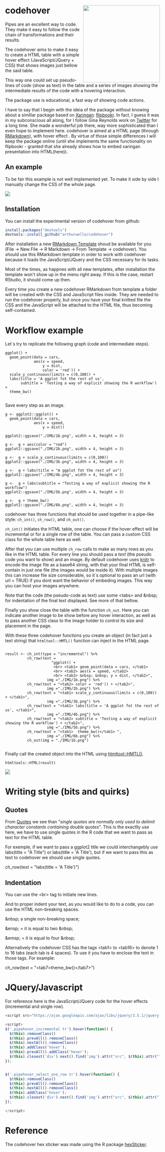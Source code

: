 
# codehover <img src="HexSticker/HexSticker.png" align="right" width="250" />

<!-- badges: start -->
<!-- badges: end -->

Pipes are an excellent way to code. They make it easy to follow the code chain of transformations and their results. 

The codehover aims to make it easy to create a HTML table with a simple hover effect (JavaScript/JQuery + CSS) that shows images just bellow the said table. 

This way one could set up pseudo-lines of code (show as text) in the table and a series of images showing the intermediate results of the code with a hovering interaction. 

The package use is educational, a fast way of showing code actions. 

I have to say that I begin with the ideia of the package without knowing about a simillar package based on <a href= "https://github.com/yihui/xaringan">Xaringan</a>: <a href= "https://github.com/EvaMaeRey/flipbookr">flipbookr</a>. In fact, I guess it was in my subconscious all along, for I follow Gina Reynolds work on <a href= "https://twitter.com/EvaMaeRey">Twitter</a> for a long time. She made a wonderful job there, way more sophisticated than I even hope to implement here. codehover is aimed at a HTML page (through <a href="https://rmarkdown.rstudio.com/">RMarkdown</a>), with hover effect
. By virtue of those simple differences I will keep the package online (until she implements the same functionality on flipbookr - granted that she already shows how to embed xaringan presentation into HTML(<a hred="https://evangelinereynolds.netlify.app/post/embedding-flipbook-mini-in-html-document/">here</a>)).

## An example

To be fair this example is not well implemented yet. To make it side by side I manually change the CSS of the whole page. 

![](Example_MAP.gif)  


## Installation

You can install the experimental version of codehover from github:

``` r
install.packages("devtools")
devtools::install_github("arthurwelle/codehover")
```

After installation a new <a href="https://rstudio.github.io/rstudio-extensions/rmarkdown_templates.html">RMarkdown Template</a> shoud be available for you (File -> New File -> R Markdown -> From Template -> codehover). You should use this RMarkdown template in order to work with codehover because it loads the JavaScript/JQuery and the CSS necessary for its tasks. 

Most of the times, as happnes with all new templates, after installation the template won't show up in the menu right away. If this is the case, restart RStudio, it should come up then.

Every time you create a new codehover RMarkdown from template a folder will be created with the CSS and JavaScript files inside. They are needed to run the codehover properly, but once you have your final knitted file the CSS and the JavaScript will be attached to the HTML file, thus becoming self-contained. 

# Workflow example

Let´s try to replicate the following graph (code and intermediate steps).

```{r, eval=TRUE, echo=TRUE}
ggplot() +
  geom_point(data = cars,
             aes(x = speed, 
                 y = dist,
                 color = 'red')) +
  scale_y_continuous(limits = c(0,100)) +
  labs(title = 'A ggplot fot the rest of us',
       subtitle = 'Testing a way of explicit showing the R workflow') +
  theme_bw()
  
```

Save every step as an image.

```{r, eval=FALSE, echo=TRUE}
g <- ggplot2::ggplot() +
  geom_point(data = cars,
             aes(x = speed, 
                 y = dist))

ggplot2::ggsave("./IMG/1b.png", width = 4, height = 3) 

g <-  g + aes(color = "red")
ggplot2::ggsave("./IMG/2b.png", width = 4, height = 3) 

g <-  g + scale_y_continuous(limits = c(0,100))
ggplot2::ggsave("./IMG/3b.png", width = 4, height = 3) 

g <-  g + labs(title = "A ggplot fot the rest of us")
ggplot2::ggsave("./IMG/4b.png", width = 4, height = 3) 

g <-  g + labs(subtitle = "Testing a way of explicit showing the R workflow")
ggplot2::ggsave("./IMG/5b.png", width = 4, height = 3) 

g <-  g + theme_bw()
ggplot2::ggsave("./IMG/6b.png", width = 4, height = 3) 

```

codehover has three functions that should be used together in a pipe-like style: ``ch_int()``, ``ch_row()``, and ``ch_out()``.

``ch_int()`` initiates the HTML table, one can choose if the hover effect will be incremental or for a single row of the table. You can pass a custom CSS class for the whole table here as well.
 
After that you can use multiple ``ch_row`` calls to make as many rows as you like in the HTML table. For every line you should pass a *text* (the pseudo code you want to show) and an image. By default codehover uses <a href="https://yihui.org/knitr/">knitr</a> to encode the image file as a base64 string, with that your final HTML is self-contain in just one file (the images would be inside it). With multiple images this can increase file size considerable, so it´s optional to pass an url (with url = TRUE) if you dont want the behavior of embeding images. This way you can host your images anywhere.

Note that the code (the pseudo-code as text) use some &lt;tabs> and &amp;nbsp; for indentation of the final text displayed. See more of that bellow.

Finally you show close the table with the function ``ch_out``. Here you can indicate another image to be show before any hover interaction, as well as to pass another CSS class to the image holder to control its size and placement in the page.

With these three codehover functions you create an object (in fact just a text string) that ``htmltool::HMTL()`` function can inject in the HTML page. 


```{r, echo=TRUE}

result <- ch_int(type = "incremental") %>% 
          ch_row(text = 
                     "ggplot() + 
                      <br> <tab1> geom_point(data = cars, </tab1>
                      <br> <tab2> aes(x = speed, </tab2>
                      <br> <tab2> &nbsp; &nbsp; y = dist, </tab2>",
                   img ="./IMG/1b.png") %>% 
          ch_row(text = "<tab2> color = 'red')) + </tab2>",
                   img ="./IMG/2b.png") %>%   
          ch_row(text = "<tab1> scale_y_continuous(limits = c(0,100)) + </tab1>",
                   img ="./IMG/3b.png") %>% 
          ch_row(text = "<tab1> labs(title = 'A ggplot fot the rest of us', </tab1>",
                   img ="./IMG/4b.png") %>%   
          ch_row(text = "<tab2> subtitle = 'Testing a way of explicit showing the R workflow') + </tab2>",
                   img ="./IMG/5b.png") %>% 
          ch_row(text = "<tab1>  theme_bw()</tab1> ",
                   img ="./IMG/6b.png") %>%
          ch_out(img = "./IMG/1b.png") 
  
```

Finally call the created object into the HTML using <a href="https://github.com/rstudio/htmltools">htmltool::HMTL()</a>.


```{r, echo=TRUE}
htmltools::HTML(result)
```

![](Example.gif) 


# Writing style (bits and quirks) 

## Quotes

From <a href="https://stat.ethz.ch/R-manual/R-patched/library/base/html/Quotes.html">Quotes</a> we see than "*single quotes are normally only used to delimit character constants containing double quotes*". This is the exactlly use here, we have to use single quotes in the R code that we want to pass as text for the HTML table.

For exemple, if we want to pass a ggplot2 title we could interchangebly use labs(title = "A Title") or labs(title = 'A Title'), but if we want to pass this as text to codehover we should use single quotes. 

  ch_row(text = "labs(title = 'A Title')")
         
## Indentation         

You can use the &lt;br> tag to initiate new lines.

And to proper indent your text, as you would like to do to a code, you can use the HTML non-breaking spaces.

&amp;nbsp; a single non-breaking space;

&amp;ensp; = it is equal to two &amp;nbsp;

&amp;emsp; = it is equal to four &amp;nbsp;

Alternatively the codehover CSS has the tags &lt;tab1> to &lt;tab16> to denote 1 to 16 tabs (each tab is 4 spaces). To use it you have to enclose the text in those tags. For example:

ch_row(text = "&lt;tab7>theme_bw()&lt;/tab7>")


# JQuery/Javascript

For reference here is the JavaScript/JQuery code for the hover effects (incremental and single row).


``` js
<script src="https://ajax.googleapis.com/ajax/libs/jquery/3.5.1/jquery.min.js"></script>

<script>
$('.pipehover_incremental tr').hover(function() {
  $(this).removeClass()
  $(this).prevAll().removeClass()
  $(this).nextAll().removeClass()
  $(this).addClass('hover');
  $(this).prevAll().addClass('hover');
  $(this).closest('div').next().find('img').attr("src", $(this).attr("link"));
});


$('.pipehover_select_one_row tr').hover(function() {
  $(this).removeClass()
  $(this).prevAll().removeClass()
  $(this).nextAll().removeClass()
  $(this).addClass('hover');
  $(this).closest('div').next().find('img').attr("src", $(this).attr("link"));
});

</script>
```

# Reference

The codehover hex sticker was made using the R package <a href="https://github.com/GuangchuangYu/hexSticker">hexSticker</a>. 
